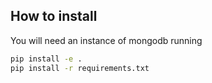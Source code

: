## How to install

You will need an instance of mongodb running


```bash
pip install -e .
pip install -r requirements.txt
```
